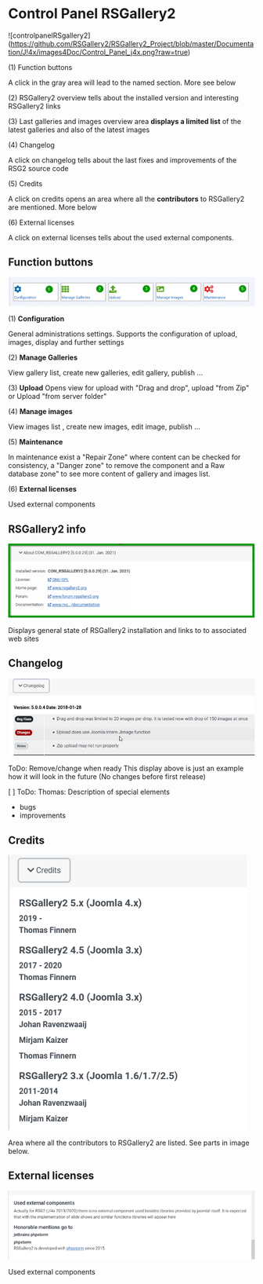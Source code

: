 # Control Panel RSGallery2

![controlpanelRSgallery2]
(https://github.com/RSGallery2/RSGallery2_Project/blob/master/Documentation/J!4x/images4Doc/Control_Panel_j4x.png?raw=true)

(1) Function buttons

A click in the gray area will lead to the named section. More see below

(2) RSGallery2 overview tells about the installed version and interesting RSGallery2 links

(3) Last galleries and images overview area **displays a limited list** of the latest galleries and also of the latest images

(4) Changelog

A click on changelog tells about the last fixes and improvements of the RSG2 source code

(5) Credits

A click on credits opens an area where all the **contributors** to RSGallery2 are mentioned. More below

(6) External licenses

A click on external licenses tells about the used external components.

## Function buttons

![Function buttons](https://github.com/RSGallery2/RSGallery2_Project/blob/master/Documentation/J!4x/images4Doc/Control_panel_function_buttons.png?raw=true)

(1) **Configuration**

General administrations settings. Supports the configuration of upload, images, display and further settings

(2) **Manage Galleries**

View gallery list, create new galleries, edit gallery, publish ...

(3) **Upload** Opens view for upload with "Drag and drop", upload "from Zip" or Upload "from server folder"

(4) **Manage images**

View images list , create new images, edit image, publish ...

(5) **Maintenance**

In maintenance exist a "Repair Zone" where content can be checked for consistency, a "Danger zone" to remove the component and a Raw database zone" to see more content of gallery and images list.

(6) **External licenses**

Used external components

## RSGallery2 info

![Info area](https://github.com/RSGallery2/RSGallery2_Project/blob/master/Documentation/J!4x/images4Doc/Control_Panel_info.png?raw=true)

Displays general state of RSGallery2 installation and links to to associated web sites

## Changelog

![changelog](https://github.com/RSGallery2/RSGallery2_Project/blob/master/Documentation/J!4x/images4Doc/Control_Panel_changelog.png?raw=true)

ToDo: Remove/change when ready
This display above is just an example how it will look in the future (No changes before first release)

[ ] ToDo: Thomas: Description of special elements

- bugs
- improvements

## Credits

![Credits](https://github.com/RSGallery2/RSGallery2_Project/blob/master/Documentation/J!4x/images4Doc/Control_Panel_credits.png?raw=true)

Area where all the contributors to RSGallery2 are listed. See parts in image below.


## External licenses
![external_components](https://github.com/RSGallery2/RSGallery2_Project/blob/master/Documentation/J!4x/images4Doc/Control_panel_external_components.png?raw=true)


Used external components

